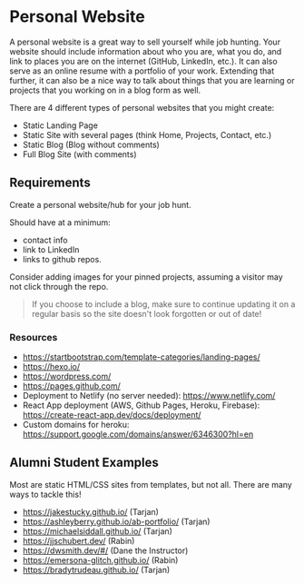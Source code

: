 # Personal Website

A personal website is a great way to sell yourself while job hunting. Your website should include information about who you are, what you do, and link to places you are on the internet (GitHub, LinkedIn, etc.). It can also serve as an online resume with a portfolio of your work. Extending that further, it can also be a nice way to talk about things that you are learning or projects that you working on in a blog form as well.

There are 4 different types of personal websites that you might create:

- Static Landing Page
- Static Site with several pages (think Home, Projects, Contact, etc.)
- Static Blog (Blog without comments)
- Full Blog Site (with comments)

## Requirements

Create a personal website/hub for your job hunt.

Should have at a minimum:

- contact info
- link to LinkedIn
- links to github repos.

Consider adding images for your pinned projects, assuming a visitor may not click through the repo.

> If you choose to include a blog, make sure to continue updating it on a regular basis so the site doesn't look forgotten or out of date!

### Resources

- https://startbootstrap.com/template-categories/landing-pages/
- https://hexo.io/
- https://wordpress.com/
- https://pages.github.com/
- Deployment to Netlify (no server needed): https://www.netlify.com/
- React App deployment (AWS, Github Pages, Heroku, Firebase): https://create-react-app.dev/docs/deployment/
- Custom domains for heroku: https://support.google.com/domains/answer/6346300?hl=en

## Alumni Student Examples

Most are static HTML/CSS sites from templates, but not all. There are many ways to tackle this!

- https://jakestucky.github.io/ (Tarjan)
- https://ashleyberry.github.io/ab-portfolio/ (Tarjan)
- https://michaelsiddall.github.io/ (Tarjan)
- https://jjschubert.dev/ (Rabin)
- https://dwsmith.dev/#/ (Dane the Instructor)
- https://emersona-glitch.github.io/ (Rabin)
- https://bradytrudeau.github.io/ (Tarjan)
